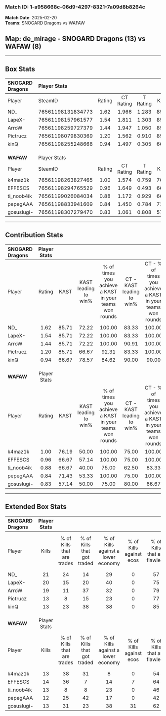 ### Match ID: 1-a958668c-06d9-4297-8321-7a09d8b8264c  
**Match Date**: 2025-02-20  
**Teams**: SNOGARD Dragons vs WAFAW  

## **Map**: de_mirage - SNOGARD Dragons (13) vs WAFAW (8)  
---  

## Box Stats  

| **SNOGARD Dragons** | Player Stats      |        |           |          |       |       |       |         |        |      |     |
| :- | :- | :-: | :-: | :-: | :-: | :-: | :-: | :-: | :-: | :-: | :-: |
| Player              | SteamID           | Rating | CT Rating | T Rating | KAST  |  ADR  | Kills | Assists | Deaths | K/D  | HS% |
| ND_                 | 76561198131834773 |  1.62  |   1.966   |  1.283   | 85.71 | 109.0 |  21   |   11    |   13   | 1.62 | 66  |
| LapeX-              | 76561198157961577 |  1.54  |   1.811   |  1.303   | 85.71 | 85.0  |  20   |    3    |   10   | 2.00 | 20  |
| ArroW               | 76561198259727379 |  1.44  |   1.947   |  1.050   | 85.71 | 83.5  |  19   |    6    |   13   | 1.46 | 68  |
| Pictrucz            | 76561198079830369 |  1.20  |   1.562   |  0.910   | 85.71 | 90.8  |  13   |   10    |   14   | 0.93 | 30  |
| kinQ                | 76561198255248668 |  0.94  |   1.497   |  0.305   | 66.67 | 68.3  |  13   |    3    |   15   | 0.87 | 23  |
|                     |                   |        |           |          |       |       |       |         |        |      |     |
|                     |                   |        |           |          |       |       |       |         |        |      |     |
|                     |                   |        |           |          |       |       |       |         |        |      |     |
| **WAFAW**           | Player Stats      |        |           |          |       |       |       |         |        |      |     |
| Player              | SteamID           | Rating | CT Rating | T Rating | KAST  |  ADR  | Kills | Assists | Deaths | K/D  | HS% |
| k4maz1k             | 76561198263827465 |  1.00  |   1.574   |  0.759   | 76.19 | 68.4  |  13   |    8    |   16   | 0.81 | 46  |
| EFFESCS             | 76561198294765529 |  0.96  |   1.649   |  0.493   | 66.67 | 73.7  |  14   |    7    |   17   | 0.82 | 50  |
| ti_noob4ik          | 76561199026084034 |  0.88  |   1.172   |  0.929   | 66.67 | 72.2  |  13   |    4    |   18   | 0.72 | 53  |
| pepegAAA            | 76561198833941609 |  0.84  |   1.450   |  0.784   | 71.43 | 60.7  |  12   |    5    |   18   | 0.67 | 83  |
| gosuslugi-          | 76561198307279470 |  0.83  |   1.061   |  0.808   | 57.14 | 74.5  |  13   |    2    |   17   | 0.76 | 15  |
---  

## Contribution Stats  

| **SNOGARD Dragons** | Player Stats |       |                      |                                                        |                           |                                                             |                          |                                                            |
| :- | :-: | :-: | :-: | :-: | :-: | :-: | :-: | :-: |
| Player              |    Rating    | KAST  | KAST leading to win% | % of times you achieve a KAST in your teams won rounds | CT - KAST leading to win% | CT - % of times you achieve a KAST in your teams won rounds | T - KAST leading to win% | T - % of times you achieve a KAST in your teams won rounds |
| ND_                 |     1.62     | 85.71 |        72.22         |                         100.00                         |           83.33           |                           100.00                            |          50.00           |                           100.00                           |
| LapeX-              |     1.54     | 85.71 |        72.22         |                         100.00                         |           83.33           |                           100.00                            |          50.00           |                           100.00                           |
| ArroW               |     1.44     | 85.71 |        72.22         |                         100.00                         |           90.91           |                           100.00                            |          42.86           |                           100.00                           |
| Pictrucz            |     1.20     | 85.71 |        66.67         |                         92.31                          |           83.33           |                           100.00                            |          33.33           |                           66.67                            |
| kinQ                |     0.94     | 66.67 |        78.57         |                         84.62                          |           90.00           |                            90.00                            |          50.00           |                           66.67                            |
|                     |              |       |                      |                                                        |                           |                                                             |                          |                                                            |
|                     |              |       |                      |                                                        |                           |                                                             |                          |                                                            |
|                     |              |       |                      |                                                        |                           |                                                             |                          |                                                            |
| **WAFAW**           | Player Stats |       |                      |                                                        |                           |                                                             |                          |                                                            |
| Player              |    Rating    | KAST  | KAST leading to win% | % of times you achieve a KAST in your teams won rounds | CT - KAST leading to win% | CT - % of times you achieve a KAST in your teams won rounds | T - KAST leading to win% | T - % of times you achieve a KAST in your teams won rounds |
| k4maz1k             |     1.00     | 76.19 |        50.00         |                         100.00                         |           75.00           |                           100.00                            |          25.00           |                           100.00                           |
| EFFESCS             |     0.96     | 66.67 |        57.14         |                         100.00                         |           75.00           |                           100.00                            |          33.33           |                           100.00                           |
| ti_noob4ik          |     0.88     | 66.67 |        40.00         |                         75.00                          |           62.50           |                            83.33                            |          14.29           |                           50.00                            |
| pepegAAA            |     0.84     | 71.43 |        53.33         |                         100.00                         |           75.00           |                           100.00                            |          28.57           |                           100.00                           |
| gosuslugi-          |     0.83     | 57.14 |        50.00         |                         75.00                          |           80.00           |                            66.67                            |          28.57           |                           100.00                           |
---  

## Extended Box Stats  

| **SNOGARD Dragons** | Player Stats |                            |                            |                                    |                         |                              |                                 |        |                             |                                     |                          |                               |                            |
| :- | :-: | :-: | :-: | :-: | :-: | :-: | :-: | :-: | :-: | :-: | :-: | :-: | :-: |
| Player              |    Kills     | % of Kills that are trades | % of Kills that got traded | % of Kills against a lower economy | % of Kills against ecos | % of Kills that are flawless | % of Kills that are close duels | Deaths | % of Deaths that get traded | % of Deaths against a lower economy | % of Deaths against ecos | % of Deaths that are flawless | % of Deaths that are close |
| ND_                 |      21      |             24             |             14             |                 29                 |            0            |              57              |                5                |   13   |             15              |                 31                  |            0             |              54               |             8              |
| LapeX-              |      20      |             15             |             20             |                 40                 |            0            |              75              |                0                |   10   |             20              |                 30                  |            0             |              70               |             0              |
| ArroW               |      19      |             11             |             37             |                 32                 |            0            |              79              |                5                |   13   |             38              |                 38                  |            0             |              54               |             15             |
| Pictrucz            |      13      |             8              |             15             |                 23                 |            0            |              77              |                8                |   14   |             21              |                 29                  |            0             |              36               |             29             |
| kinQ                |      13      |             23             |             38             |                 38                 |            0            |              85              |                8                |   15   |             13              |                 27                  |            0             |              60               |             0              |
|                     |              |                            |                            |                                    |                         |                              |                                 |        |                             |                                     |                          |                               |                            |
|                     |              |                            |                            |                                    |                         |                              |                                 |        |                             |                                     |                          |                               |                            |
|                     |              |                            |                            |                                    |                         |                              |                                 |        |                             |                                     |                          |                               |                            |
| **WAFAW**           | Player Stats |                            |                            |                                    |                         |                              |                                 |        |                             |                                     |                          |                               |                            |
| Player              |    Kills     | % of Kills that are trades | % of Kills that got traded | % of Kills against a lower economy | % of Kills against ecos | % of Kills that are flawless | % of Kills that are close duels | Deaths | % of Deaths that get traded | % of Deaths against a lower economy | % of Deaths against ecos | % of Deaths that are flawless | % of Deaths that are close |
| k4maz1k             |      13      |             38             |             31             |                 8                  |            0            |              54              |                8                |   16   |             25              |                 13                  |            0             |              94               |             0              |
| EFFESCS             |      14      |             36             |             7              |                 14                 |            7            |              64              |                0                |   17   |              6              |                 12                  |            0             |              59               |             6              |
| ti_noob4ik          |      13      |             8              |             8              |                 23                 |            0            |              46              |               23                |   18   |             22              |                 17                  |            6             |              67               |             6              |
| pepegAAA            |      12      |             25             |             42             |                 17                 |            0            |              42              |               17                |   18   |             50              |                  6                  |            0             |              78               |             6              |
| gosuslugi-          |      13      |             31             |             23             |                 38                 |           31            |              62              |                8                |   17   |             18              |                  6                  |            0             |              71               |             6              |
